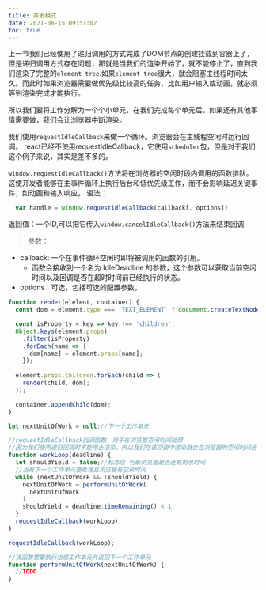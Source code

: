 ```yaml
---
title: 并发模式
date: 2021-08-15 09:51:02
toc: true
---
```


上一节我们已经使用了递归调用的方式完成了DOM节点的创建挂载到容器上了，但是递归调用方式存在问题，那就是当我们的渲染开始了，就不能停止了，直到我们渲染了完整的`element tree`.如果`element tree`很大，就会阻塞主线程时间太久。而此时如果浏览器需要做优先级比较高的任务，比如用户输入或动画，就必须等到渲染完成才能执行。

所以我们要将工作分解为一个个小单元，在我们完成每个单元后，如果还有其他事情需要做，我们会让浏览器中断渲染。

我们使用`requestIdleCallback`来做一个循环。浏览器会在主线程空闲时运行回调。
react已经不使用requestIdleCallback，它使用`scheduler`包，但是对于我们这个例子来说，其实是差不多的。

`window.requestIdleCallback()`方法将在浏览器的空闲时段内调用的函数排队。
这使开发者能够在主事件循环上执行后台和低优先级工作，而不会影响延迟关键事件，如动画和输入响应。
语法：
```js
  var handle = window.requestIdleCallback(callback[, options])
```
返回值：一个ID,可以把它传入`window.cancelIdleCallback()`方法来结束回调
>参数：
- callback: 一个在事件循环空闲时即将被调用的函数的引用。
  - 函数会接收到一个名为 IdleDeadline 的参数，这个参数可以获取当前空闲时间以及回调是否在超时时间前已经执行的状态。
- options：可选，包括可选的配置参数。

```js
function render(elelent, container) {
  const dom = element.type === 'TEXT_ELEMENT' ? document.createTextNode('') : document.createElement(element.type);

  const isProperty = key => key !== 'children';
  Object.keys(element.props)
    .filter(isProperty)
    .forEach(name => {
      dom[name] = element.props[name];
    });
  
  element.props.children.forEach(child => (
    render(child, dom);
  ));

  container.appendChild(dom);
}

let nextUnitOfWork = null;//下一个工作单元

//requestIdleCallback回调函数，用于在浏览器空闲时间处理
//因为我们使用递归回调时不能停止渲染，所以我们在该回调中渲染就会在浏览器的空闲时间进行
function workLoop(deadline) {
  let shouldYield = false;//标志位-判断浏览器是否还有剩余时间
  //当有下一个工作单元要处理且浏览器有空余时间
  while (nextUnitOfWork && !shouldYield) {
    nextUnitOfWork = performUnitOfWork(
      nextUnitOfWork
    )
    shouldYield = deadline.timeRemaining() < 1;
  }
  requestIdleCallback(workLoop);
}

requestIdleCallback(workLoop);

//该函数需要执行当前工作单元并返回下一个工作单元
function performUnitOfWork(nextUnitOfWork) {
  //TODO ...
}
```
